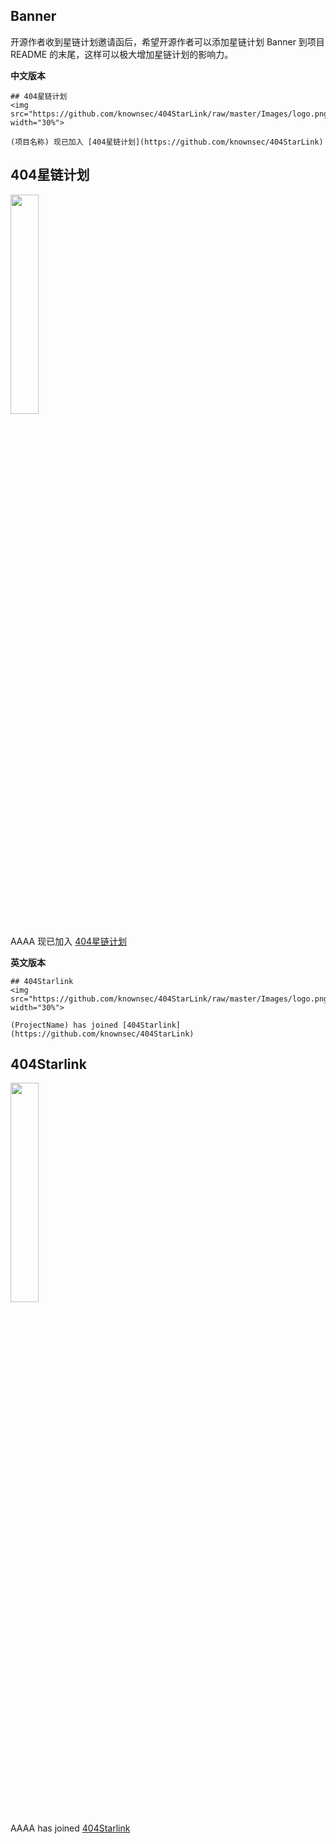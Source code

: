 ## Banner

开源作者收到星链计划邀请函后，希望开源作者可以添加星链计划 Banner 到项目 README 的末尾，这样可以极大增加星链计划的影响力。

**中文版本**  

```
## 404星链计划
<img src="https://github.com/knownsec/404StarLink/raw/master/Images/logo.png" width="30%">

(项目名称) 现已加入 [404星链计划](https://github.com/knownsec/404StarLink)
```

## 404星链计划
<img src="https://github.com/knownsec/404StarLink/raw/master/Images/logo.png" width="30%">

AAAA 现已加入 [404星链计划](https://github.com/knownsec/404StarLink)

**英文版本**  

```
## 404Starlink
<img src="https://github.com/knownsec/404StarLink/raw/master/Images/logo.png" width="30%">

(ProjectName) has joined [404Starlink](https://github.com/knownsec/404StarLink)
```

## 404Starlink
<img src="https://github.com/knownsec/404StarLink/raw/master/Images/logo.png" width="30%">

AAAA has joined [404Starlink](https://github.com/knownsec/404StarLink)